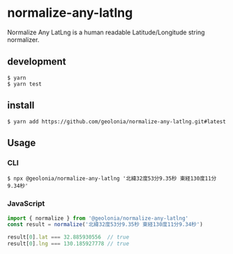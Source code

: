 # normalize-any-latlng

Normalize Any LatLng is a human readable Latitude/Longitude string normalizer.

## development

```shell
$ yarn
$ yarn test
```

## install

```shell
$ yarn add https://github.com/geolonia/normalize-any-latlng.git#latest
```

## Usage

### CLI

```shell
$ npx @geolonia/normalize-any-latlng '北緯32度53分9.35秒 東経130度11分9.34秒'
```

### JavaScript


```javascript
import { normalize } from '@geolonia/normalize-any-latlng'
const result = normalize('北緯32度53分9.35秒 東経130度11分9.34秒')

result[0].lat === 32.885930556  // true
result[0].lng === 130.185927778 // true
```

